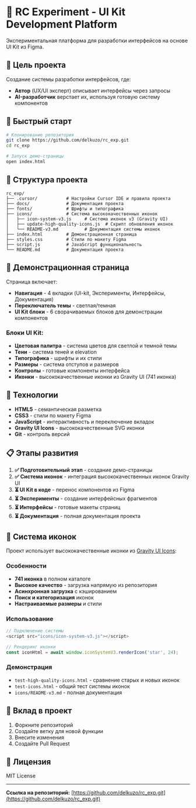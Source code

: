 # 🎨 RC Experiment - UI Kit Development Platform

Экспериментальная платформа для разработки интерфейсов на основе UI Kit из Figma.

## 🎯 Цель проекта

Создание системы разработки интерфейсов, где:
- **Автор** (UX/UI эксперт) описывает интерфейсы через запросы
- **AI-разработчик** верстает их, используя готовую систему компонентов

## 🚀 Быстрый старт

```bash
# Клонирование репозитория
git clone https://github.com/delkuzo/rc_exp.git
cd rc_exp

# Запуск демо-страницы
open index.html
```

## 📁 Структура проекта

```
rc_exp/
├── .cursor/           # Настройки Cursor IDE и правила проекта
├── docs/              # Документация проекта
├── fonts/             # Шрифты и типографика
├── icons/             # Система высококачественных иконок
│   ├── icon-system-v3.js     # Система иконок v3 (Gravity UI)
│   ├── update-high-quality-icons.js  # Скрипт обновления иконок
│   └── README-v3.md          # Документация системы иконок
├── index.html         # Демонстрационная страница
├── styles.css         # Стили по макету Figma
├── script.js          # JavaScript функциональность
└── README.md          # Документация проекта
```

## 🎨 Демонстрационная страница

Страница включает:
- **Навигация** - 4 вкладки (UI-kit, Эксперименты, Интерфейсы, Документация)
- **Переключатель темы** - светлая/темная
- **UI Kit блоки** - 6 сворачиваемых блоков для демонстрации компонентов

### Блоки UI Kit:
- **Цветовая палитра** - система цветов для светлой и темной темы
- **Тени** - система теней и elevation
- **Типографика** - шрифты и их стили
- **Размеры** - система отступов и размеров
- **Контролы** - готовые компоненты интерфейса
- **Иконки** - высококачественные иконки из Gravity UI (741 иконка)

## 🔧 Технологии

- **HTML5** - семантическая разметка
- **CSS3** - стили по макету Figma
- **JavaScript** - интерактивность и переключение вкладок
- **Gravity UI Icons** - высококачественные SVG иконки
- **Git** - контроль версий

## 📋 Этапы развития

1. **✅ Подготовительный этап** - создание демо-страницы
2. **✅ Система иконок** - интеграция высококачественных иконок Gravity UI
3. **⏳ UI Kit в коде** - перенос компонентов из Figma
4. **⏳ Эксперименты** - создание интерфейсных фрагментов
5. **⏳ Интерфейсы** - готовые макеты страниц
6. **⏳ Документация** - полная документация проекта

## 🎨 Система иконок

Проект использует высококачественные иконки из [Gravity UI Icons](https://github.com/gravity-ui/icons):

### Особенности
- **741 иконка** в полном каталоге
- **Высокое качество** - загрузка напрямую из репозитория
- **Асинхронная загрузка** с кэшированием
- **Поиск и категоризация** иконок
- **Настраиваемые размеры** и стили

### Использование
```javascript
// Подключение системы
<script src="icons/icon-system-v3.js"></script>

// Рендеринг иконки
const iconHtml = await window.iconSystemV3.renderIcon('star', 24);
```

### Демонстрация
- `test-high-quality-icons.html` - сравнение старых и новых иконок
- `test-icons.html` - общий тест системы иконок
- `icons/README-v3.md` - полная документация

## 🤝 Вклад в проект

1. Форкните репозиторий
2. Создайте ветку для новой функции
3. Внесите изменения
4. Создайте Pull Request

## 📄 Лицензия

MIT License

---

**Ссылка на репозиторий:** [https://github.com/delkuzo/rc_exp.git](https://github.com/delkuzo/rc_exp.git) 